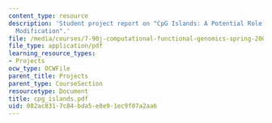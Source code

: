 ```yaml
---
content_type: resource
description: 'Student project report on "CpG Islands: A Potential Role in Chromatin
  Modification".'
file: /media/courses/7-90j-computational-functional-genomics-spring-2005/082ac8317c84bda5e8e91ec9f07a2aa6_cpg_islands.pdf
file_type: application/pdf
learning_resource_types:
- Projects
ocw_type: OCWFile
parent_title: Projects
parent_type: CourseSection
resourcetype: Document
title: cpg_islands.pdf
uid: 082ac831-7c84-bda5-e8e9-1ec9f07a2aa6
---
```

